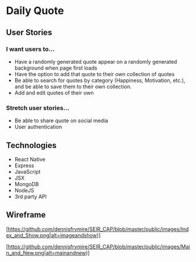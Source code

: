 # Daily Quote

## User Stories

### I want users to...

- Have a randomly generated quote appear on a randomly generated background when page first loads
- Have the option to add that quote to their own collection of quotes
- Be able to search for quotes by category (Happiness, Motivation, etc.), and be able to save them to their own collection.
- Add and edit quotes of their own

### Stretch user stories...

- Be able to share quote on social media
- User authentication

## Technologies

- React Native
- Express
- JavaScript
- JSX
- MongoDB
- NodeJS
- 3rd party API

## Wireframe

[https://github.com/dennisfrymire/SEIR_CAP/blob/master/public/images/Index_and_Show.png|alt=imageandshow)]

[https://github.com/dennisfrymire/SEIR_CAP/blob/master/public/images/Main_and_New.png|alt=mainandnew)]



